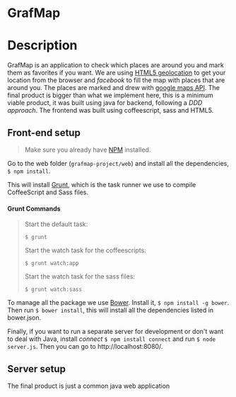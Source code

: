 GrafMap
===============


Description
===========

GrafMap is an application to check which places are around you and mark them as favorites if you want. We are using [HTML5 geolocation](https://developer.mozilla.org/en-US/docs/WebAPI/Using_geolocation) to get your location from the browser and *facebook* to fill the map with places that are around you. The places are marked and drew with [google maps API](https://developers.google.com/maps/documentation/javascript/examples/marker-simple). The final product is bigger than what we implement here, this is a minimum viable product, it was built using java for backend, following a *DDD approach*. The frontend was built using coffeescript, sass and HTML5. 


## Front-end setup
> Make sure you already have [NPM](http://npmjs.org/) installed.

Go to the web folder (`grafmap-project/web`) and install all the dependencies, `$ npm install`.

This will install [Grunt](http://gruntjs.com/), which is the task runner we use to compile CoffeeScript and Sass files.

#### Grunt Commands

>Start the default task:
>
>`$ grunt`
>
>Start the watch task for the coffeescripts:
>
>`$ grunt watch:app`
>
>Start the watch task for the sass files:
>
>`$ grunt watch:sass`

To manage all the package we use [Bower](https://github.com/bower/bower). Install it, `$ npm install -g bower`. Then run `$ bower install`, this will install all the dependencies listed in bower.json.

Finally, if you want to run a separate server for development or don't want to deal with Java, install _connect_ `$ npm install connect` and run `$ node server.js`. Then you can go to http://localhost:8080/.


## Server setup

The final product is just a common java web application 